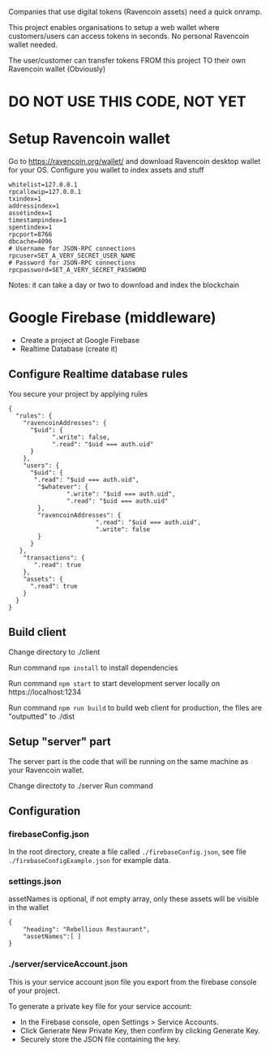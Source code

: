 Companies that use digital tokens (Ravencoin assets) need a quick onramp.

This project enables organisations to setup a web wallet where customers/users can access tokens in seconds.
No personal Ravencoin wallet needed.

The user/customer can transfer tokens FROM this project TO their own Ravencoin wallet (Obviously) 


# DO NOT USE THIS CODE, NOT YET

# Setup Ravencoin wallet

Go to https://ravencoin.org/wallet/ and download Ravencoin desktop wallet for your OS.
Configure you wallet to index assets and stuff
```server=1
whitelist=127.0.0.1
rpcallowip=127.0.0.1
txindex=1
addressindex=1
assetindex=1
timestampindex=1
spentindex=1 
rpcport=8766
dbcache=4096
# Username for JSON-RPC connections
rpcuser=SET_A_VERY_SECRET_USER_NAME
# Password for JSON-RPC connections
rpcpassword=SET_A_VERY_SECRET_PASSWORD
```
Notes: it can take a day or two to download and index the blockchain

# Google Firebase (middleware)
+ Create a project at Google Firebase
+ Realtime Database (create it)

## Configure Realtime database rules
You secure your project by applying rules
```
{
  "rules": {
    "ravencoinAddresses": {
      "$uid": {
      		".write": false,
      		".read": "$uid === auth.uid"   
      }      
    },
    "users": { 
      "$uid": {
       ".read": "$uid === auth.uid",
        "$whatever": {
         	 	".write": "$uid === auth.uid",
        		".read": "$uid === auth.uid" 
        },
        "ravencoinAddresses": {
        				".read": "$uid === auth.uid",
        				".write": false
        }       
      }
   },
    "transactions": {
       ".read": true
    },
    "assets": {
      ".read": true
    }
  }
}
```
## Build client
Change directory to ./client

Run command ```npm install``` to install dependencies

Run command ```npm start``` to start development server locally on https://localhost:1234

Run command ```npm run build``` to build web client for production, the files are "outputted" to ./dist

## Setup "server" part
The server part is the code that will be running on the same machine as your Ravencoin wallet.

Change directoty to ./server
Run command 


## Configuration
### firebaseConfig.json
In the root directory, create a file called ```./firebaseConfig.json```,  see file ```./firebaseConfigExample.json``` for example data.

### settings.json
assetNames is optional, if not empty array, only these assets will be visible in the wallet
```
{
    "heading": "Rebellious Restaurant",
    "assetNames":[ ] 
}
```

### ./server/serviceAccount.json
This is your service account json file you export from the firebase console of your project.

To generate a private key file for your service account:

* In the Firebase console, open Settings > Service Accounts.
* Click Generate New Private Key, then confirm by clicking Generate Key.
* Securely store the JSON file containing the key.






